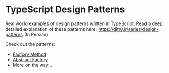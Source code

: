 # TypeScript Design Patterns
Real world examples of design patterns written in TypeScript. Read a deep, detailed explanation of these patterns here: https://ditty.ir/series/design-patterns (In Persian).

Check out the patterns:
- [Factory Method](https://github.com/AliN11/typescript-design-patterns/blob/main/patterns/factory-method.ts)
- [Abstract Factory](https://github.com/AliN11/typescript-design-patterns/blob/main/patterns/abstract-factory.ts)
- More on the way...
